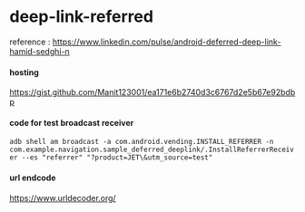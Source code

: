 # deep-link-referred
reference : https://www.linkedin.com/pulse/android-deferred-deep-link-hamid-sedghi-n


#### hosting
https://gist.github.com/Manit123001/ea171e6b2740d3c6767d2e5b67e92bdbp


#### code for test broadcast receiver
```adb shell am broadcast -a com.android.vending.INSTALL_REFERRER -n com.example.navigation.sample_deferred_deeplink/.InstallReferrerReceiver --es "referrer" "?product=JET\&utm_source=test"```

#### url endcode
https://www.urldecoder.org/
